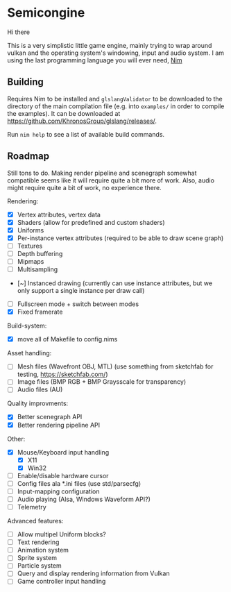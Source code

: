 Semicongine
===========

Hi there

This is a very simplistic little game engine, mainly trying to wrap around vulkan and the operating system's windowing, input and audio system.
I am using the last programming language you will ever need, [Nim](https://nim-lang.org/)

Building
--------

Requires Nim to be installed and ```glslangValidator``` to be downloaded to the
directory of the main compilation file (e.g. into ```examples/``` in order to
compile the examples). It can be downloaded at
https://github.com/KhronosGroup/glslang/releases/.

Run ```nim help``` to see a list of available build commands.

Roadmap
-------

Still tons to do. Making render pipeline and scenegraph somewhat compatible
seems like it will require quite a bit more of work. Also, audio might require
quite a bit of work, no experience there.

Rendering:

- [x] Vertex attributes, vertex data
- [x] Shaders (allow for predefined and custom shaders)
- [x] Uniforms
- [x] Per-instance vertex attributes (required to be able to draw scene graph)
- [ ] Textures
- [ ] Depth buffering
- [ ] Mipmaps 
- [ ] Multisampling 
- [~] Instanced drawing (currently can use instance attributes, but we only support a single instance per draw call)
- [ ] Fullscreen mode + switch between modes
- [x] Fixed framerate

Build-system:
- [x] move all of Makefile to config.nims

Asset handling:
- [ ] Mesh files (Wavefront OBJ, MTL) (use something from sketchfab for testing, https://sketchfab.com/)
- [ ] Image files (BMP RGB + BMP Graysscale for transparency)
- [ ] Audio files (AU)

Quality improvments:

- [x] Better scenegraph API
- [x] Better rendering pipeline API

Other:
- [x] Mouse/Keyboard input handling
  - [x] X11
  - [x] Win32
- [ ] Enable/disable hardware cursor
- [ ] Config files ala \*.ini files (use std/parsecfg)
- [ ] Input-mapping configuration
- [ ] Audio playing (Alsa, Windows Waveform API?)
- [ ] Telemetry

Advanced features:
- [ ] Allow multipel Uniform blocks?
- [ ] Text rendering
- [ ] Animation system
- [ ] Sprite system
- [ ] Particle system
- [ ] Query and display rendering information from Vulkan
- [ ] Game controller input handling
